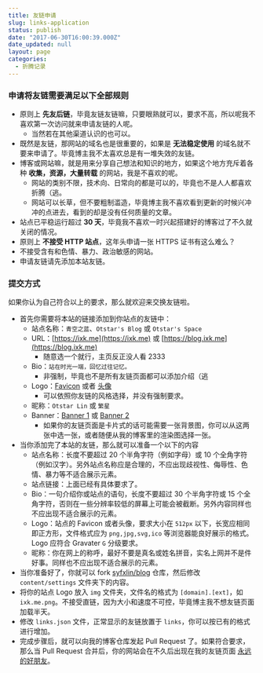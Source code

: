 ```yaml
---
title: 友链申请
slug: links-application
status: publish
date: "2017-06-30T16:00:39.000Z"
date_updated: null
layout: page
categories:
  - 折腾记录
---
```


### 申请将友链需要满足以下全部规则

- 原则上 **先友后链**，毕竟友链友链嘛，只要眼熟就可以，要求不高，所以呢我不喜欢第一次访问就来申请友链的人呢。
  - 当然若在其他渠道认识的也可以。
- 既然是友链，那网站的域名也是很重要的，如果是 **无法稳定使用** 的域名就不要来申请了。毕竟博主我不太喜欢总是有一堆失效的友链。
- 博客或网站嘛，就是用来分享自己想法和知识的地方，如果这个地方充斥着各种 **收集，资源，大量转载** 的网站，我是不喜欢的呢。
  - 网站的类别不限，技术向、日常向的都是可以的，毕竟也不是人人都喜欢折腾（逃。
  - 网站可以长草，但不要粗制滥造，毕竟博主我不喜欢看到更新的时候兴冲冲的点进去，看到的却是没有任何质量的文章。
- 站点已平稳运行超过 **30 天**，毕竟我不喜欢一时兴起搭建好的博客过了不久就关闭的情况。
- 原则上 **不接受 HTTP 站点**，这年头申请一张 HTTPS 证书有这么难么？
- 不接受含有和色情、暴力、政治敏感的网站。
- 申请友链请先添加本站友链。

### 提交方式

如果你认为自己符合以上的要求，那么就欢迎来交换友链啦。

- 首先你需要将本站的链接添加到你站点的友链中：
  - 站点名称：`青空之蓝`、`Otstar's Blog` 或 `Otstar's Space`
  - URL：[https://ixk.me](https://ixk.me) 或 [https://blog.ixk.me](https://blog.ixk.me)
    - 随意选一个就行，主页反正没人看 2333
  - Bio：`站在时光一端，回忆过往记忆。`
    - 非强制，毕竟也不是所有友链页面都可以添加介绍（逃
  - Logo：[Favicon](https://ixk.me/blog-full.png) 或者 [头像](https://ixk.me/avatar-full.png)
    - 可以依照你友链的风格选择，并没有强制要求。
  - 昵称：`Otstar Lin` 或 `繁星`
  - Banner：[Banner 1](https://cdn.jsdelivr.net/gh/syfxlin/pic/index/assets/img/1.jpg) 或 [Banner 2](https://cdn.jsdelivr.net/gh/syfxlin/pic/index/assets/img/2.jpg)
    - 如果你的友链页面是卡片式的话可能需要一张背景图，你可以从这两张中选一张，或者随便从我的博客里的渲染图选择一张。
- 当你添加完了本站的友链，那么就可以准备一个以下的内容
  - 站点名称：长度不要超过 20 个半角字符（例如字母）或 10 个全角字符（例如汉字）。另外站点名称应是合理的，不应出现歧视性、侮辱性、色情、暴力等不适合展示元素。
  - 站点链接：上面已经有具体要求了。
  - Bio：一句介绍你或站点的语句，长度不要超过 30 个半角字符或 15 个全角字符，否则在一些分辨率较低的屏幕上可能会被截断。另外内容同样也不应出现不适合展示的元素。
  - Logo：站点的 Favicon 或者头像，要求大小在 `512px` 以下，长宽应相同即正方形，文件格式应为 `png,jpg,svg,ico` 等浏览器能良好展示的格式。Logo 应符合 Gravater `G` 分级要求。
  - 昵称：你在网上的称呼，最好不要是真名或姓名拼音，实名上网并不是件好事。同样也不应出现不适合展示的元素。
- 当你准备好了，你就可以 fork [syfxlin/blog](https://github.com/syfxlin/blog) 仓库，然后修改 `content/settings` 文件夹下的内容。
- 将你的站点 Logo 放入 `img` 文件夹，文件名的格式为 `[domain].[ext]`，如 `ixk.me.png`。不接受直链，因为大小和速度不可控，毕竟博主我不想友链页面加载半天。
- 修改 `links.json` 文件，正常显示的友链放置于 `links`，你可以按已有的格式进行增加。
- 完成步骤后，就可以向我的博客仓库发起 Pull Request 了。如果符合要求，那么当 Pull Request 合并后，你的网站会在不久后出现在我的友链页面 [永远的好朋友](links)。

